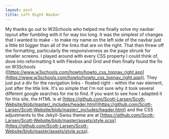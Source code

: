```yaml
---
layout: post
title: Left Right Navbar
---
```


My thanks go out to W3Schools who helped me finally solve my navbar layout after fumbling with it for way too long.  It was the simplest of changes that I wanted to make - to make my name on the left side of the navbar just a little bit bigger than all of the links that are on the right.  That then threw off the formatting, particularly the responsiveness as the page shrunk for smaller screens.  I played around with every CSS property I could think of, dove into reformatting it with Flexbox and Grid and then finally found the fix on W3Schools ([https://www.w3schools.com/howto/howto_css_topnav_right.asp](https://www.w3schools.com/howto/howto_css_topnav_right.asp)).  They just put a div for the navigation links - floated right - within the nav element, just after the title link.  It's so simple that I'm not sure why it took several different google searches for me to find.  If you want to see how I adapted it for this site, the HTML is at [https://github.com/Scott-Larsen/Scott-Website/blob/master/_includes/header.html](https://github.com/Scott-Larsen/Scott-Website/blob/master/_includes/header.html) and the CSS adjustments to the Jekyll-Swiss theme are at [https://github.com/Scott-Larsen/Scott-Website/blob/master/assets/style.scss](https://github.com/Scott-Larsen/Scott-Website/blob/master/assets/style.scss).